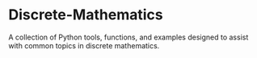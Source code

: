# Discrete-Mathematics
A collection of Python tools, functions, and examples designed to assist with common topics in discrete mathematics.
